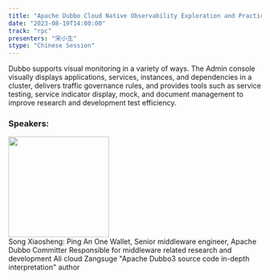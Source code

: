 ```yaml
---
title: "Apache Dubbo Cloud Native Observability Exploration and Practice"
date: "2023-08-19T14:00:00"
track: "rpc"
presenters: "宋小生"
stype: "Chinese Session"
---
```

Dubbo supports visual monitoring in a variety of ways.
The Admin console visually displays applications, services, instances, and dependencies in a cluster, delivers traffic governance rules, and provides tools such as service testing, service indicator display, mock, and document management to improve research and development test efficiency.
 ### Speakers: 
 <img src="https://img.bagevent.com/resource/20230605/1300196470.jpg" width="200" /><br>Song Xiaosheng: Ping An One Wallet, Senior middleware engineer, Apache Dubbo Committer
Responsible for middleware related research and development
Ali cloud Zangsuge "Apache Dubbo3 source code in-depth interpretation" author
 <br><br>